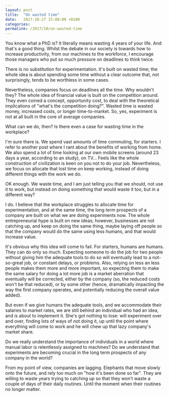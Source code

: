 ```yaml
---
layout: post
title:  "On wasted time"
date:   2017-10-27 15:00:00 +0100
categories:
permalink: /2017/10/on-wasted-time
---
```

You know what a PhD is? It literally means wasting 4 years of your life. And that's a good thing. Whilst the debate in our society is towards how to increase productivity, from our machines to the workforce, I encourage those managers who put so much pressure on deadlines to think twice.

There is no substitution for experimentation. It's built on wasted time; the whole idea is about spending some time without a clear outcome that, not surprisingly, tends to be worthless in some cases.

Nevertheless, companies focus on deadlines all the time. Why wouldn't they? The whole idea of financial value is built on the competition around. They even coined a concept, opportunity cost, to deal with the theoretical implications of "what's the competition doing?". Wasted time is wasted money, increased costs, or longer time-to-market. So, yes, experiment is not at all built in the core of average companies.

What can we do, then? Is there even a case for wasting time in the workplace?

I'm sure there is. We spend vast amounts of time commuting, for starters. I refer to another post where I rant about the benefits of working from home. We also spend a lot of time looking at our own mobile screens (around 23 days a year, according to an study), on TV... Feels like the whole construction of civilization is keen on you not to do your job. Nevertheless, we focus on allocate that lost time on keep working, instead of doing different things with the work we do.

OK enough. We waste time, and I am just telling you that we should, not use it to work, but instead on doing something that would waste it too, but in a different way?

I do. I believe that the workplace struggles to allocate time for experimentation, and at the same time, the long term prospects of a company are built on what we are doing experiments now. The whole entrepreneurial hype is built on new ideas; however, businesses are not catching up, and keep on doing the same thing, maybe laying off people so that the company would do the same using less humans, and that would increase value.

It's obvious why this idea will come to fail. For starters, humans are humans. They can do only so much. Expecting someone to do the job for two people without giving him the adequate tools to do so will eventually lead to a not-so-great job, or constant delays, or problems. Also, relying on less an less people makes them more and more important, so expecting them to make the same salary for doing a lot more job is a market aberration that eventually will be corrected, either by the company (so, the reduced costs won't be that reduced), or by some other (hence, dramatically impacting the way the first company operates, and potentially reducing the overall value added).

But even if we give humans the adequate tools, and we accommodate their salaries to market rates, we are still behind an individual who had an idea, and is about to implement it. She's got nothing to lose: will experiment over and over, finding lots of ways of not doing it, up until the point where everything will come to work and he will chew up that lazy company's market share.

Do we really understand the importance of individuals in a world where manual labor is relentlessly assigned to machines? Do we understand that experiments are becoming crucial in the long term prospects of any company in the world?

From my point of view, companies are lagging. Elephants that move slowly onto the future, and rely too much on "how it's been done so far". They are willing to waste years trying to catching up so that they won't waste a couple of days of their daily routines. Until the moment when their routines no longer matter.
